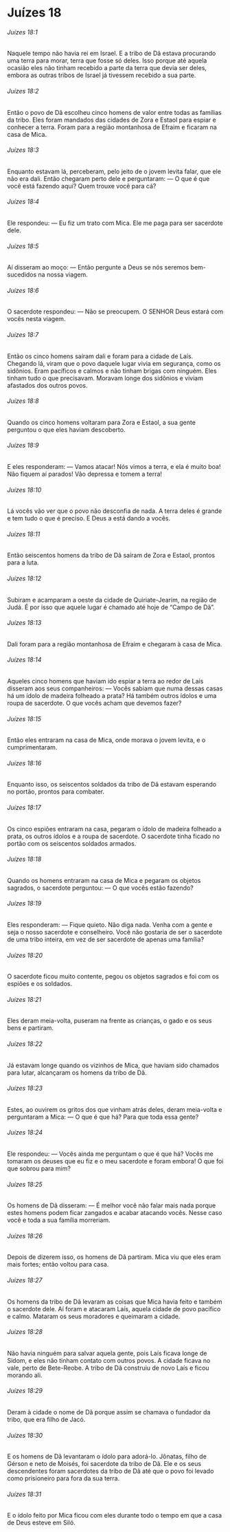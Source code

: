 # Juízes 18

###### Juízes 18:1

Naquele tempo não havia rei em Israel. E a tribo de Dã estava procurando uma terra para morar, terra que fosse só deles. Isso porque até aquela ocasião eles não tinham recebido a parte da terra que devia ser deles, embora as outras tribos de Israel já tivessem recebido a sua parte.

###### Juízes 18:2

Então o povo de Dã escolheu cinco homens de valor entre todas as famílias da tribo. Eles foram mandados das cidades de Zora e Estaol para espiar e conhecer a terra. Foram para a região montanhosa de Efraim e ficaram na casa de Mica.

###### Juízes 18:3

Enquanto estavam lá, perceberam, pelo jeito de o jovem levita falar, que ele não era dali. Então chegaram perto dele e perguntaram: — O que é que você está fazendo aqui? Quem trouxe você para cá?

###### Juízes 18:4

Ele respondeu: — Eu fiz um trato com Mica. Ele me paga para ser sacerdote dele.

###### Juízes 18:5

Aí disseram ao moço: — Então pergunte a Deus se nós seremos bem-sucedidos na nossa viagem.

###### Juízes 18:6

O sacerdote respondeu: — Não se preocupem. O SENHOR Deus estará com vocês nesta viagem.

###### Juízes 18:7

Então os cinco homens saíram dali e foram para a cidade de Laís. Chegando lá, viram que o povo daquele lugar vivia em segurança, como os sidônios. Eram pacíficos e calmos e não tinham brigas com ninguém. Eles tinham tudo o que precisavam. Moravam longe dos sidônios e viviam afastados dos outros povos.

###### Juízes 18:8

Quando os cinco homens voltaram para Zora e Estaol, a sua gente perguntou o que eles haviam descoberto.

###### Juízes 18:9

E eles responderam: — Vamos atacar! Nós vimos a terra, e ela é muito boa! Não fiquem aí parados! Vão depressa e tomem a terra!

###### Juízes 18:10

Lá vocês vão ver que o povo não desconfia de nada. A terra deles é grande e tem tudo o que é preciso. E Deus a está dando a vocês.

###### Juízes 18:11

Então seiscentos homens da tribo de Dã saíram de Zora e Estaol, prontos para a luta.

###### Juízes 18:12

Subiram e acamparam a oeste da cidade de Quiriate-Jearim, na região de Judá. É por isso que aquele lugar é chamado até hoje de “Campo de Dã”.

###### Juízes 18:13

Dali foram para a região montanhosa de Efraim e chegaram à casa de Mica.

###### Juízes 18:14

Aqueles cinco homens que haviam ido espiar a terra ao redor de Laís disseram aos seus companheiros: — Vocês sabiam que numa dessas casas há um ídolo de madeira folheado a prata? Há também outros ídolos e uma roupa de sacerdote. O que vocês acham que devemos fazer?

###### Juízes 18:15

Então eles entraram na casa de Mica, onde morava o jovem levita, e o cumprimentaram.

###### Juízes 18:16

Enquanto isso, os seiscentos soldados da tribo de Dã estavam esperando no portão, prontos para combater.

###### Juízes 18:17

Os cinco espiões entraram na casa, pegaram o ídolo de madeira folheado a prata, os outros ídolos e a roupa de sacerdote. O sacerdote tinha ficado no portão com os seiscentos soldados armados.

###### Juízes 18:18

Quando os homens entraram na casa de Mica e pegaram os objetos sagrados, o sacerdote perguntou: — O que vocês estão fazendo?

###### Juízes 18:19

Eles responderam: — Fique quieto. Não diga nada. Venha com a gente e seja o nosso sacerdote e conselheiro. Você não gostaria de ser o sacerdote de uma tribo inteira, em vez de ser sacerdote de apenas uma família?

###### Juízes 18:20

O sacerdote ficou muito contente, pegou os objetos sagrados e foi com os espiões e os soldados.

###### Juízes 18:21

Eles deram meia-volta, puseram na frente as crianças, o gado e os seus bens e partiram.

###### Juízes 18:22

Já estavam longe quando os vizinhos de Mica, que haviam sido chamados para lutar, alcançaram os homens da tribo de Dã.

###### Juízes 18:23

Estes, ao ouvirem os gritos dos que vinham atrás deles, deram meia-volta e perguntaram a Mica: — O que é que há? Para que toda essa gente?

###### Juízes 18:24

Ele respondeu: — Vocês ainda me perguntam o que é que há? Vocês me tomaram os deuses que eu fiz e o meu sacerdote e foram embora! O que foi que sobrou para mim?

###### Juízes 18:25

Os homens de Dã disseram: — É melhor você não falar mais nada porque estes homens podem ficar zangados e acabar atacando vocês. Nesse caso você e toda a sua família morreriam.

###### Juízes 18:26

Depois de dizerem isso, os homens de Dã partiram. Mica viu que eles eram mais fortes; então voltou para casa.

###### Juízes 18:27

Os homens da tribo de Dã levaram as coisas que Mica havia feito e também o sacerdote dele. Aí foram e atacaram Laís, aquela cidade de povo pacífico e calmo. Mataram os seus moradores e queimaram a cidade.

###### Juízes 18:28

Não havia ninguém para salvar aquela gente, pois Laís ficava longe de Sidom, e eles não tinham contato com outros povos. A cidade ficava no vale, perto de Bete-Reobe. A tribo de Dã construiu de novo Laís e ficou morando ali.

###### Juízes 18:29

Deram à cidade o nome de Dã porque assim se chamava o fundador da tribo, que era filho de Jacó.

###### Juízes 18:30

E os homens de Dã levantaram o ídolo para adorá-lo. Jônatas, filho de Gérson e neto de Moisés, foi sacerdote da tribo de Dã. Ele e os seus descendentes foram sacerdotes da tribo de Dã até que o povo foi levado como prisioneiro para fora da sua terra.

###### Juízes 18:31

E o ídolo feito por Mica ficou com eles durante todo o tempo em que a casa de Deus esteve em Siló.

